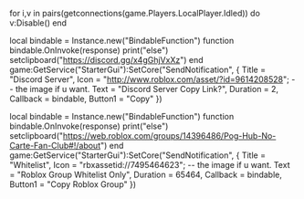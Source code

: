 for i,v in pairs(getconnections(game.Players.LocalPlayer.Idled)) do
v:Disable()
end

local bindable = Instance.new("BindableFunction")
function bindable.OnInvoke(response)
	print("else")
	setclipboard("https://discord.gg/x4gGhjVxXz")
end
game:GetService("StarterGui"):SetCore("SendNotification", {
	Title = "Discord Server",
	Icon = "http://www.roblox.com/asset/?id=9614208528"; -- the image if u want. 
	Text = "Discord Server Copy Link?",
	Duration = 2,
	Callback = bindable,
	Button1 = "Copy"
})

local bindable = Instance.new("BindableFunction")
function bindable.OnInvoke(response)
	print("else")
	setclipboard("https://web.roblox.com/groups/14396486/Pog-Hub-No-Carte-Fan-Club#!/about")
end
game:GetService("StarterGui"):SetCore("SendNotification", {
	Title = "Whitelist",
	Icon = "rbxassetid://7495464623"; -- the image if u want. 
	Text = "Roblox Group Whitelist Only",
	Duration = 65464,
	Callback = bindable,
	Button1 = "Copy Roblox Group"
})
